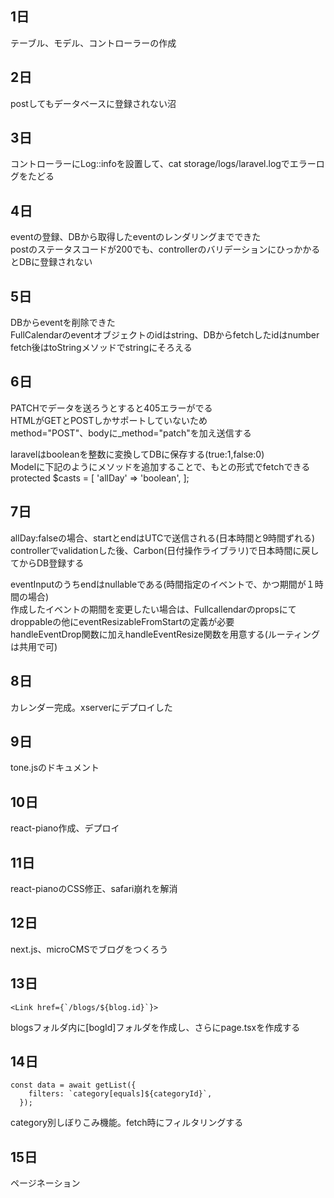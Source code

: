 ## 1日

テーブル、モデル、コントローラーの作成

## 2日

postしてもデータベースに登録されない沼

## 3日
コントローラーにLog::infoを設置して、cat storage/logs/laravel.logでエラーログをたどる

## 4日

eventの登録、DBから取得したeventのレンダリングまでできた<br>
postのステータスコードが200でも、controllerのバリデーションにひっかかるとDBに登録されない

## 5日

DBからeventを削除できた<br>
FullCalendarのeventオブジェクトのidはstring、DBからfetchしたidはnumber<br>
fetch後はtoStringメソッドでstringにそろえる

## 6日

PATCHでデータを送ろうとすると405エラーがでる<br>
HTMLがGETとPOSTしかサポートしていないため<br>
method="POST"、bodyに_method="patch"を加え送信する

laravelはbooleanを整数に変換してDBに保存する(true:1,false:0)<br>
Modelに下記のようにメソッドを追加することで、もとの形式でfetchできる<br>
protected $casts = [
        'allDay' => 'boolean',
    ];

## 7日

allDay:falseの場合、startとendはUTCで送信される(日本時間と9時間ずれる)<br>
controllerでvalidationした後、Carbon(日付操作ライブラリ)で日本時間に戻してからDB登録する

eventInputのうちendはnullableである(時間指定のイベントで、かつ期間が１時間の場合)<br>
作成したイベントの期間を変更したい場合は、Fullcallendarのpropsにてdroppableの他にeventResizableFromStartの定義が必要<br>
handleEventDrop関数に加えhandleEventResize関数を用意する(ルーティングは共用で可)

## 8日

カレンダー完成。xserverにデプロイした

## 9日

tone.jsのドキュメント

## 10日

react-piano作成、デプロイ

## 11日

react-pianoのCSS修正、safari崩れを解消

## 12日

next.js、microCMSでブログをつくろう

## 13日

```
<Link href={`/blogs/${blog.id}`}>
```
blogsフォルダ内に[bogId]フォルダを作成し、さらにpage.tsxを作成する

## 14日

```
const data = await getList({
    filters: `category[equals]${categoryId}`,
  });
```
category別しぼりこみ機能。fetch時にフィルタリングする

## 15日

ページネーション
